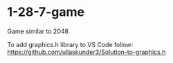 # 1-28-7-game
Game similar to 2048

To add graphics.h library to VS Code follow: https://github.com/ullaskunder3/Solution-to-graphics.h
